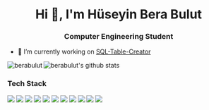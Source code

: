 <h1 align="center">Hi 👋, I'm Hüseyin Bera Bulut</h1>
<h3 align="center">Computer Engineering Student</h3>



- 🔭 I’m currently working on [SQL-Table-Creator](https://github.com/berabulut/SQL-Table-Creator)

<p><img align="left" src="https://github-readme-stats.vercel.app/api/top-langs/?username=berabulut&show_icons=true&title_color=fff&icon_color=79ff97&text_color=9f9f9f&bg_color=151515&layout=compact&hide=html" alt="berabulut" /></p>

![berabulut's github stats](https://github-readme-stats.vercel.app/api?username=berabulut&align=left&show_icons=true&title_color=fff&icon_color=79ff97&text_color=9f9f9f&bg_color=151515)

### Tech Stack

<img src="https://img.shields.io/badge/-Node.js-3C873A?style=flat&logo=Node.js&logoColor=white"> <img src="https://img.shields.io/badge/-JavaScript-eed718?style=flat&logo=javascript&logoColor=ffffff">
<img src="http://img.shields.io/badge/-Python-3370A2?style=flat&logo=python&logoColor=FFFFFF"> 
<img src="http://img.shields.io/badge/-Django-092C1E?style=flat&logo=django&logoColor=FFFFFF">
<img src="http://img.shields.io/badge/-.NET Core-652076?style=flat&logo=.net&logoColor=FFFFFF">
<img src="https://img.shields.io/badge/-HTML5-E34F26?style=flat&logo=html5&logoColor=white"> 
<img src="https://img.shields.io/badge/-CSS3-1572B6?style=flat&logo=css3&logoColor=white">
<img src="https://img.shields.io/badge/-React-000000?style=flat&logo=react&logoColor=00c8ff">
<img src="http://img.shields.io/badge/-Git-F1502F?style=flat&logo=git&logoColor=FFFFFF">
<img src="http://img.shields.io/badge/-Linux-000000?style=flat&logo=Linux&logoColor=FFD133">
<img src="http://img.shields.io/badge/-Docker-28B8EB?style=flat&logo=Docker&logoColor=FFFFFF">

